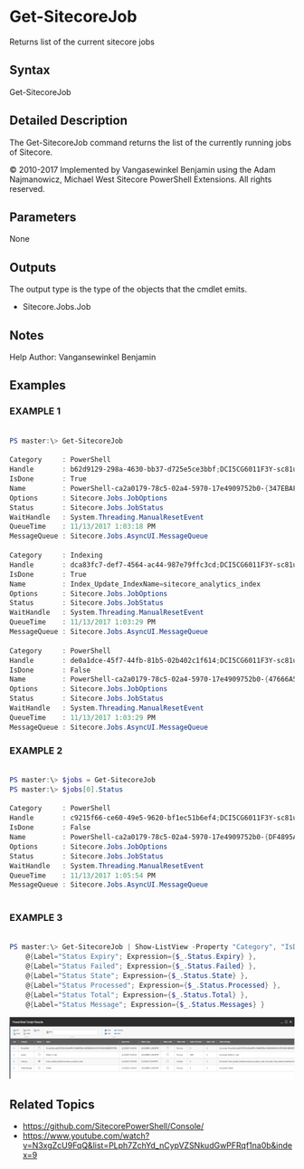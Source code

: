 # Get-SitecoreJob
 
Returns list of the current sitecore jobs 

## Syntax 
 
Get-SitecoreJob

 
## Detailed Description 
 
The Get-SitecoreJob command returns the list of the currently running jobs of Sitecore.
 
© 2010-2017 Implemented by Vangasewinkel Benjamin using the Adam Najmanowicz, Michael West Sitecore PowerShell Extensions. All rights reserved. 
 
## Parameters 
 
None
 
## Outputs 
 
The output type is the type of the objects that the cmdlet emits. 
 
* Sitecore.Jobs.Job 
 
## Notes 
 
Help Author: Vangansewinkel Benjamin
 
## Examples 
 
### EXAMPLE 1 
 
 
```powershell   
 
PS master:\> Get-SitecoreJob

Category     : PowerShell
Handle       : b62d9129-298a-4630-bb37-d725e5ce3bbf;DCI5CG6011F3Y-sc81u3contact
IsDone       : True
Name         : PowerShell-ca2a0179-78c5-02a4-5970-17e4909752b0-{347EBAF8-6BE2-4ABC-91D0-36B36FCF414B}
Options      : Sitecore.Jobs.JobOptions
Status       : Sitecore.Jobs.JobStatus
WaitHandle   : System.Threading.ManualResetEvent
QueueTime    : 11/13/2017 1:03:18 PM
MessageQueue : Sitecore.Jobs.AsyncUI.MessageQueue
 
Category     : Indexing
Handle       : dca83fc7-def7-4564-ac44-987e79ffc3cd;DCI5CG6011F3Y-sc81u3contact
IsDone       : True
Name         : Index_Update_IndexName=sitecore_analytics_index
Options      : Sitecore.Jobs.JobOptions
Status       : Sitecore.Jobs.JobStatus
WaitHandle   : System.Threading.ManualResetEvent
QueueTime    : 11/13/2017 1:03:29 PM
MessageQueue : Sitecore.Jobs.AsyncUI.MessageQueue
 
Category     : PowerShell
Handle       : de0a1dce-45f7-44fb-81b5-02b402c1f614;DCI5CG6011F3Y-sc81u3contact
IsDone       : False
Name         : PowerShell-ca2a0179-78c5-02a4-5970-17e4909752b0-{47666A58-890B-4D13-8F15-3348643750E4}
Options      : Sitecore.Jobs.JobOptions
Status       : Sitecore.Jobs.JobStatus
WaitHandle   : System.Threading.ManualResetEvent
QueueTime    : 11/13/2017 1:03:29 PM
MessageQueue : Sitecore.Jobs.AsyncUI.MessageQueue
``` 
 
### EXAMPLE 2 
 
 
 
```powershell   
 
PS master:\> $jobs = Get-SitecoreJob
PS master:\> $jobs[0].Status

Category     : PowerShell
Handle       : c9215f66-ce60-49e5-9620-bf1ec51b6ef4;DCI5CG6011F3Y-sc81u3contact
IsDone       : False
Name         : PowerShell-ca2a0179-78c5-02a4-5970-17e4909752b0-{DF4895A6-3EBB-4A2A-9756-3A0EF4B96396}
Options      : Sitecore.Jobs.JobOptions
Status       : Sitecore.Jobs.JobStatus
WaitHandle   : System.Threading.ManualResetEvent
QueueTime    : 11/13/2017 1:05:54 PM
MessageQueue : Sitecore.Jobs.AsyncUI.MessageQueue
 
``` 
 
### EXAMPLE 3 
 
 
 
```powershell   
 
PS master:\> Get-SitecoreJob | Show-ListView -Property "Category", "IsDone", "Name", "QueueTime", `
	@{Label="Status Expiry"; Expression={$_.Status.Expiry} },
	@{Label="Status Failed"; Expression={$_.Status.Failed} },
	@{Label="Status State"; Expression={$_.Status.State} },
	@{Label="Status Processed"; Expression={$_.Status.Processed} },
	@{Label="Status Total"; Expression={$_.Status.Total} },
	@{Label="Status Message"; Expression={$_.Status.Messages} }
``` 

![Example 3](../../images/screenshots/get-sitecorejobs-listview.png) 

 
## Related Topics 
 

* <a href='https://github.com/SitecorePowerShell/Console/' target='_blank'>https://github.com/SitecorePowerShell/Console/</a><br/>
* <a href='https://www.youtube.com/watch?v=N3xgZcU9FqQ&list=PLph7ZchYd_nCypVZSNkudGwPFRqf1na0b&index=9' target='_blank'>https://www.youtube.com/watch?v=N3xgZcU9FqQ&list=PLph7ZchYd_nCypVZSNkudGwPFRqf1na0b&index=9</a><br/>
